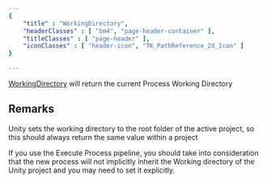 ```yaml
---
{ 
	"title" : "WorkingDirectory",
	"headerClasses" : [ "bm4", "page-header-container" ],
	"titleClasses" : [ "page-header" ],
	"iconClasses" : [ "header-icon", "TK_PathReference_2X_Icon" ]
}

---
```


[WorkingDirectory](assetlink://GUID/82f9860b00305774b85c0ef6b5e4b0d1) will return the current Process Working Directory

## Remarks

Unity sets the working directory to the root folder of the active project, so this should always return the same value within a project

If you use the Execute Process pipeline, you should take into consideration that the new process will not implicitly inherit the Working directory of the Unity project and you may need to set it explicitly.
